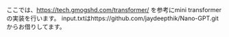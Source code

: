 ここでは、https://tech.gmogshd.com/transformer/ を参考にmini transformerの実装を行います。
input.txtはhttps://github.com/jaydeepthik/Nano-GPT.git　からお借りしてます。